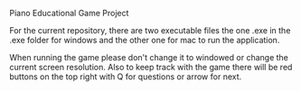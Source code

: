 Piano Educational Game Project

For the current repository, there are two executable files the one .exe in the .exe folder for windows and the other one for mac to run the application.

When running the game please don't change it to windowed or change the current screen resolution. Also to keep track with the game there will be red buttons on the top right with Q for questions or arrow for next.
